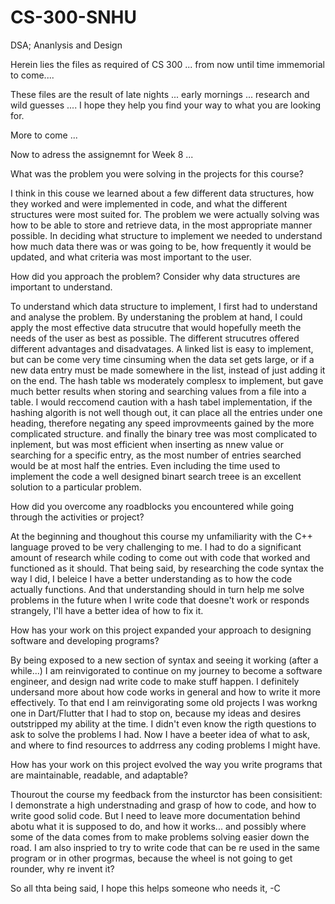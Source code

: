 # CS-300-SNHU
DSA; Ananlysis and Design

Herein lies the files as required of CS 300 ... from now until time immemorial to come.... 

These files are the result of late nights ... early mornings  ...  research and wild guesses   ....
I hope they help you find your way to what you are looking for. 

More to come ... 


Now to adress the assignemnt for Week 8 ... 

What was the problem you were solving in the projects for this course?

  I think in this couse we learned about a few different data structures, how they worked and were implemented in code, and what the different structures were most suited for. The problem we were actually solving was how to be able to store and retrieve data, in the most appropriate manner possible. In deciding what structure to implement we needed to understand how much data there was or was going to be, how frequently it would be updated, and what criteria was most important to the user. 

How did you approach the problem? Consider why data structures are important to understand.

To understand which data structure to implement, I first had to understand and analyse the problem. By understaning the problem at hand, I could apply the most effective data strucutre that would hopefully meeth the needs of the user as best as possible. The different strucutres offered different advantages and disadvatages. A linked list is easy to implement, but can be come very time cinsuming when the data set gets large, or if a new data entry must be made somewhere in the list, instead of just adding it on the end. The hash table ws moderately complesx to implement, but gave much better results when storing and searching values from a file into a table. I would reccomend caution with a hash tabel implementation, if the hashing algorith is not well though out, it can place all the entries under one heading, therefore negating any speed improvmeents gained by the more complicated structure. and finally the binary tree was most complicated to inplement, but was most efficient when inserting as nnew value or searching for a specific entry, as the most number of entries searched would be at most half the entries. Even including the time used to implement the code a well designed binart search treee is an excellent solution to a particular problem.  

How did you overcome any roadblocks you encountered while going through the activities or project?

At the beginning and thoughout this course my unfamiliarity with the C++ language proved to be very challenging to me. I had to do a significant amount of research while coding to come out with code that worked and functioned as it should. That being said, by researching the code syntax the way I did, I beleice I have a better understanding as to how the code actually functions. And that understanding should in turn help me solve problems in the future when I write code that doesne't work or responds strangely, I'll have a better idea of how to fix it.  

How has your work on this project expanded your approach to designing software and developing programs?

By being exposed to a new section of syntax and seeing it working (after a while...) I am reinvigorated to continue on my journey to become a software engineer, and design nad write code to make stuff happen. I definitely undersand more about how code works in general and how to write it more effectively. To that end I am reinvigorating some old projects I was workng one in Dart/Flutter that I had to stop on, because my ideas and desires outstripped my ability at the time. I didn't even know the rigth questions to ask to solve the problems I had. Now I have a beeter idea of what to ask, and where to find resources to addrress any coding problems I might have.

How has your work on this project evolved the way you write programs that are maintainable, readable, and adaptable?

Thourout the course my feedback from the insturctor has been consisitient: I demonstrate a high understnading and grasp of how to code, and how to write good solid code. But I need to leave more documentation behind abotu what it is supposed to do, and how it works... and possibly where some of the data comes from to make problems solving easier down the road. I am also inspried to try to write code that can be re used in the same program or in other progrmas, because the wheel is not going to get rounder, why re invent it?

So all thta being said, I hope this helps someone who needs it,
-C


